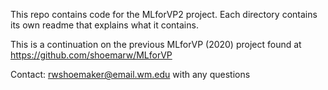 This repo contains code for the MLforVP2 project. 
Each directory contains its own readme that explains what it contains.

This is a continuation on the previous MLforVP (2020) project found at
https://github.com/shoemarw/MLforVP

Contact: rwshoemaker@email.wm.edu with any questions
